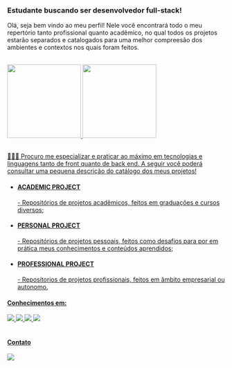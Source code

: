 <h3>Estudante buscando ser desenvolvedor full-stack!</h3>
<p> Olá, seja bem vindo ao meu perfil! Nele você encontrará todo o meu repertório tanto profissional quanto acadêmico, no qual todos os projetos estarão separados e catalogados para uma melhor compreesão dos ambientes e contextos nos quais foram feitos.</p><br>
<div>
  <a href="https://github.com/Welberrr">
  <img height="170em" src="https://github-readme-stats-eight-theta.vercel.app/api?username=Welberrr&show_icons=true&theme=tokyonight&include_all_commits=true&count_private=true"/>
  <img height="170em" src="https://github-readme-stats-eight-theta.vercel.app/api/top-langs/?username=Welberrr&layout=compact&langs_count=8&theme=tokyonight"/>
</div>
<br>
<p> 🙋🏻‍♂️ Procuro me especializar e praticar ao máximo em tecnologias e linguagens tanto de front quanto de back end. A seguir você poderá consultar uma pequena descrição do catálogo dos meus projetos!</p>
<ul>
  <li> <h4>ACADEMIC PROJECT</h4> - Repositórios de projetos acadêmicos, feitos em graduações e cursos diversos;</li>
  <li> <h4>PERSONAL PROJECT</h4> - Repositórios de projetos pessoais, feitos como desafios para por em prática meus conhecimentos e conteúdos aprendidos;</li>
  <li> <h4>PROFESSIONAL PROJECT</h4> - Reposítorios de projetos profissionais, feitos em âmbito empresarial ou autonomo.</li>
</ul>
<h4>Conhecimentos em:</h4>
<div>
  <img src="https://img.shields.io/badge/HTML-239120?style=for-the-badge&logo=html5&logoColor=white">
  <img src="https://img.shields.io/badge/CSS-239120?&style=for-the-badge&logo=css3&logoColor=white">
  <img src="https://img.shields.io/badge/Java-ED8B00?style=for-the-badge&logo=openjdk&logoColor=white">
    <img src="https://img.shields.io/badge/Python-14354C?style=for-the-badge&logo=python&logoColor=white">
</div>
<br>
<div>
  <h4>Contato</h4>
  <a href="https://www.linkedin.com/in/welber-henrique-rodrigues-costa" target="_blank"><img src=https://img.shields.io/badge/LinkedIn-0077B5?style=for-the-badge&logo=linkedin&logoColor=white target="_blank"></a>
</div>
